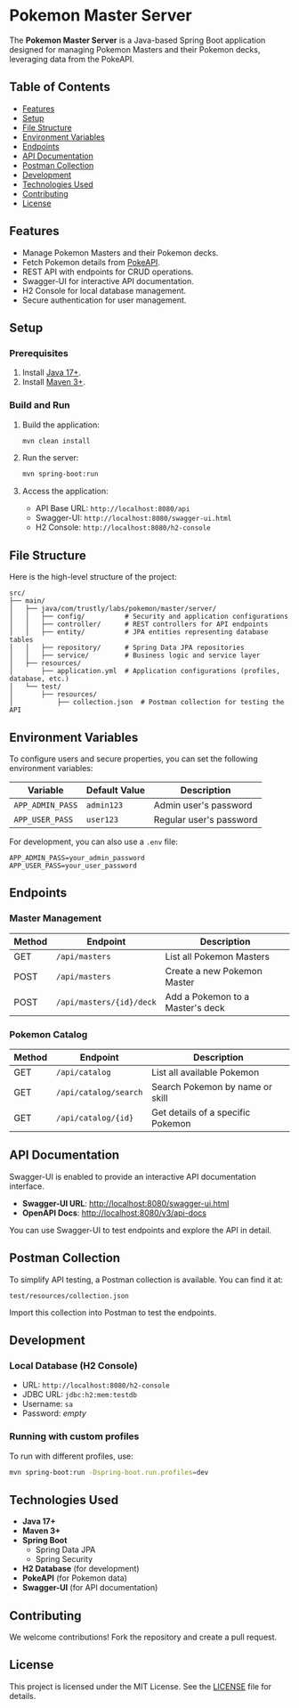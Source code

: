 # Pokemon Master Server

The **Pokemon Master Server** is a Java-based Spring Boot application designed for managing Pokemon Masters and their Pokemon decks, leveraging data from the PokeAPI.


## Table of Contents

- [Features](#features)
- [Setup](#setup)
- [File Structure](#file-structure)
- [Environment Variables](#environment-variables)
- [Endpoints](#endpoints)
- [API Documentation](#api-documentation)
- [Postman Collection](#postman-collection)
- [Development](#development)
- [Technologies Used](#technologies-used)
- [Contributing](#contributing)
- [License](#license)


## Features

- Manage Pokemon Masters and their Pokemon decks.
- Fetch Pokemon details from [PokeAPI](https://pokeapi.co).
- REST API with endpoints for CRUD operations.
- Swagger-UI for interactive API documentation.
- H2 Console for local database management.
- Secure authentication for user management.


## Setup

### Prerequisites
1. Install [Java 17+](https://adoptopenjdk.net/).
2. Install [Maven 3+](https://maven.apache.org/).

### Build and Run
1. Build the application:
   ```bash
   mvn clean install
   ```
2. Run the server:
   ```bash
   mvn spring-boot:run
   ```

3. Access the application:
   - API Base URL: `http://localhost:8080/api`
   - Swagger-UI: `http://localhost:8080/swagger-ui.html`
   - H2 Console: `http://localhost:8080/h2-console`


## File Structure

Here is the high-level structure of the project:

```plaintext
src/
├── main/
│   ├── java/com/trustly/labs/pokemon/master/server/
│   │   ├── config/          # Security and application configurations
│   │   ├── controller/      # REST controllers for API endpoints
│   │   ├── entity/          # JPA entities representing database tables
│   │   ├── repository/      # Spring Data JPA repositories
│   │   ├── service/         # Business logic and service layer
│   ├── resources/
│       ├── application.yml  # Application configurations (profiles, database, etc.)
│   └── test/
│       ├── resources/
│           ├── collection.json  # Postman collection for testing the API
```


## Environment Variables

To configure users and secure properties, you can set the following environment variables:

| Variable           | Default Value | Description                              |
|--------------------|---------------|------------------------------------------|
| `APP_ADMIN_PASS`   | `admin123`    | Admin user's password                    |
| `APP_USER_PASS`    | `user123`     | Regular user's password                  |

For development, you can also use a `.env` file:
```env
APP_ADMIN_PASS=your_admin_password
APP_USER_PASS=your_user_password
```


## Endpoints

### Master Management
| Method | Endpoint                     | Description                            |
|--------|-------------------------------|----------------------------------------|
| GET    | `/api/masters`               | List all Pokemon Masters              |
| POST   | `/api/masters`               | Create a new Pokemon Master           |
| POST   | `/api/masters/{id}/deck`     | Add a Pokemon to a Master's deck      |

### Pokemon Catalog
| Method | Endpoint                     | Description                            |
|--------|-------------------------------|----------------------------------------|
| GET    | `/api/catalog`               | List all available Pokemon            |
| GET    | `/api/catalog/search`        | Search Pokemon by name or skill       |
| GET    | `/api/catalog/{id}`          | Get details of a specific Pokemon     |


## API Documentation

Swagger-UI is enabled to provide an interactive API documentation interface.

- **Swagger-UI URL**: [http://localhost:8080/swagger-ui.html](http://localhost:8080/swagger-ui.html)
- **OpenAPI Docs**: [http://localhost:8080/v3/api-docs](http://localhost:8080/v3/api-docs)

You can use Swagger-UI to test endpoints and explore the API in detail.


## Postman Collection

To simplify API testing, a Postman collection is available. You can find it at:
```plaintext
test/resources/collection.json
```
Import this collection into Postman to test the endpoints.


## Development

### Local Database (H2 Console)
- URL: `http://localhost:8080/h2-console`
- JDBC URL: `jdbc:h2:mem:testdb`
- Username: `sa`
- Password: _empty_

### Running with custom profiles
To run with different profiles, use:
```bash
mvn spring-boot:run -Dspring-boot.run.profiles=dev
```


## Technologies Used

- **Java 17+**
- **Maven 3+**
- **Spring Boot**
  - Spring Data JPA
  - Spring Security
- **H2 Database** (for development)
- **PokeAPI** (for Pokemon data)
- **Swagger-UI** (for API documentation)


## Contributing

We welcome contributions! Fork the repository and create a pull request.


## License

This project is licensed under the MIT License. See the [LICENSE](../LICENSE.md) file for details.
